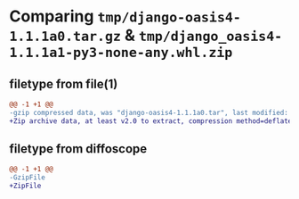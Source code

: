 # Comparing `tmp/django-oasis4-1.1.1a0.tar.gz` & `tmp/django_oasis4-1.1.1a1-py3-none-any.whl.zip`

## filetype from file(1)

```diff
@@ -1 +1 @@
-gzip compressed data, was "django-oasis4-1.1.1a0.tar", last modified: Fri May 19 22:12:01 2023, max compression
+Zip archive data, at least v2.0 to extract, compression method=deflate
```

## filetype from diffoscope

```diff
@@ -1 +1 @@
-GzipFile
+ZipFile
```

